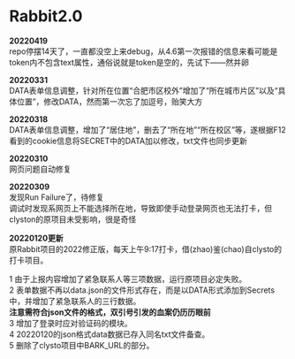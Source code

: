 # Rabbit2.0
**20220419**   
repo停摆14天了，一直都没空上来debug，从4.6第一次报错的信息来看可能是token内不包含text属性，通俗说就是token是空的，先试下——然并卵

**20220331**   
DATA表单信息调整，针对所在位置“合肥市区校外”增加了“所在城市片区”以及“具体位置”，修改DATA，然而第一次忘了加逗号，贻笑大方   

**20220318**   
DATA表单信息调整，增加了“居住地”，删去了“所在地”“所在校区”等，遂根据F12看到的cookie信息将SECRET中的DATA加以修改，txt文件也同步更新

**20220310**   
网页问题自动修复

**20220309**   
发现Run Failure了，待修复   
调试时发现系网页上不能选择所在地，导致即使手动登录网页也无法打卡，但clyston的原项目未受影响，很是奇怪

**20220120更新**     
原Rabbit项目的2022修正版，每天上午9:17打卡，借(zhao)鉴(chao)自clysto的打卡项目。  
  
1 由于上报内容增加了紧急联系人等三项数据，运行原项目必定失败。  
2 表单数据不再以data.json的文件形式存在，而是以DATA形式添加到Secrets中，并增加了紧急联系人的三行数据。  
**注意需符合json文件的格式，双引号引发的血案仍历历眼前**  
3 增加了登录时应对验证码的模块。  
4 20220120的json格式data数据已存入同名txt文件备查。    
5 删除了clysto项目中BARK_URL的部分。
